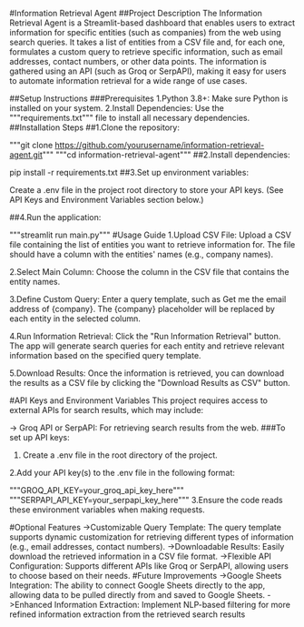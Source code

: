 #Information Retrieval Agent
##Project Description
The Information Retrieval Agent is a Streamlit-based dashboard that enables users to extract information for specific entities (such as companies) from the web using search queries. It takes a list of entities from a CSV file and, for each one, formulates a custom query to retrieve specific information, such as email addresses, contact numbers, or other data points. The information is gathered using an API (such as Groq or SerpAPI), making it easy for users to automate information retrieval for a wide range of use cases.

##Setup Instructions
###Prerequisites
1.Python 3.8+: Make sure Python is installed on your system.
2.Install Dependencies: Use the """requirements.txt""" file to install all necessary dependencies.
##Installation Steps
##1.Clone the repository:


"""git clone https://github.com/yourusername/information-retrieval-agent.git"""
"""cd information-retrieval-agent"""
##2.Install dependencies:


pip install -r requirements.txt
##3.Set up environment variables:

Create a .env file in the project root directory to store your API keys. (See API Keys and Environment Variables section below.)

##4.Run the application:


"""streamlit run main.py"""
#Usage Guide
1.Upload CSV File: Upload a CSV file containing the list of entities you want to retrieve information for. The file should have a column with the entities' names (e.g., company names).

2.Select Main Column: Choose the column in the CSV file that contains the entity names.

3.Define Custom Query: Enter a query template, such as Get me the email address of {company}. The {company} placeholder will be replaced by each entity in the selected column.

4.Run Information Retrieval: Click the "Run Information Retrieval" button. The app will generate search queries for each entity and retrieve relevant information based on the specified query template.

5.Download Results: Once the information is retrieved, you can download the results as a CSV file by clicking the "Download Results as CSV" button.

#API Keys and Environment Variables
This project requires access to external APIs for search results, which may include:

->  Groq API or SerpAPI: For retrieving search results from the web.
###To set up API keys:

1. Create a .env file in the root directory of the project.

2.Add your API key(s) to the .env file in the following format:


"""GROQ_API_KEY=your_groq_api_key_here"""
"""SERPAPI_API_KEY=your_serpapi_key_here"""
3.Ensure the code reads these environment variables when making requests.

#Optional Features
->Customizable Query Template: The query template supports dynamic customization for retrieving different types of information (e.g., email addresses, contact numbers).
->Downloadable Results: Easily download the retrieved information in a CSV file format.
->Flexible API Configuration: Supports different APIs like Groq or SerpAPI, allowing users to choose based on their needs.
#Future Improvements
->Google Sheets Integration: The ability to connect Google Sheets directly to the app, allowing data to be pulled directly from and saved to Google Sheets.
->Enhanced Information Extraction: Implement NLP-based filtering for more refined information extraction from the retrieved search results
